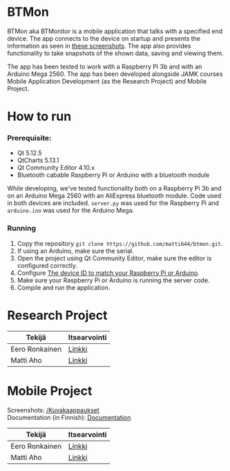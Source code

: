 # BTMon

BTMon aka BTMonitor is a mobile application that talks with a specified end device. The app connects to the device on startup and presents the information as seen in [these screenshots](https://github.com/matti644/btmon/tree/master/Dokumentaatio/Kuvakaappaukset). The app also provides functionality to take snapshots of the shown data, saving and viewing them.

The app has been tested to work with a Raspberry Pi 3b and with an Arduino Mega 2560. The app has been developed alongside JAMK courses Mobile Application Development (as the Research Project) and Mobile Project.

# How to run

### Prerequisite:

* Qt 5.12.5
* QtCharts 5.13.1
* Qt Community Editor 4.10.x
* Bluetooth cabable Raspberry Pi or Arduino with a bluetooth module

While developing, we've tested functionality both on a Raspberry Pi 3b and on an Arduino Mega 2560 with an AliExpress bluetooth module. Code used in both devices are included. `server.py` was used for the Raspberry Pi and `arduino.ino` was used for the Arduino Mega.

### Running

1. Copy the repository `git clone https://github.com/matti644/btmon.git`.
2. If using an Arduino, make sure the serial.
3. Open the project using Qt Community Editor, make sure the editor is configured correctly.
4. Configure [The device ID to match your Raspberry Pi or Arduino](https://github.com/matti644/btmon/blob/master/BtMonitor2/Bt.cpp#L57).
5. Make sure your Raspberry Pi or Arduino is running the server code.
6. Compile and run the application.


# Research Project

| Tekijä         | Itsearvointi |
|----------------|--------------|
| Eero Ronkainen | [Linkki](./Itsearviointi/Eero_Ronkainen.md)       |
| Matti Aho      | [Linkki](./Itsearviointi/Matti_Aho.md)      |

# Mobile Project

Screenshots: [/Kuvakaappaukset](https://github.com/matti644/btmon/tree/master/Dokumentaatio/Kuvakaappaukset)  
Documentation (in Finnish): [Documentation](https://github.com/matti644/btmon/blob/master/Dokumentaatio/Dokumentaatio.pdf)

| Tekijä         | Itsearvointi |
|----------------|--------------|
| Eero Ronkainen | [Linkki](./Itsearviointi/Eero_Ronkainen.md)       |
| Matti Aho      | [Linkki](./Itsearviointi/Matti_Aho.md)      |

